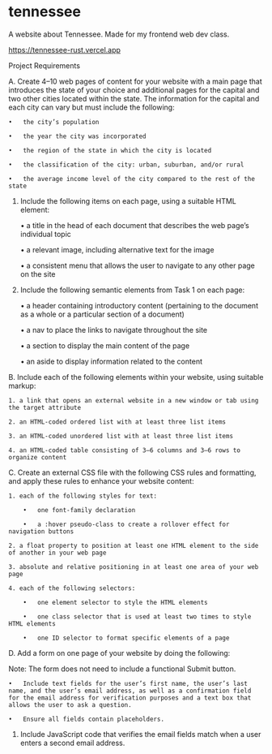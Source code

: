 # tennessee
A website about Tennessee. Made for my frontend web dev class.  

https://tennessee-rust.vercel.app  

Project Requirements

A. Create 4–10 web pages of content for your website with a main page that introduces the state of your choice and additional pages for the capital and two other cities located within the state. The information for the capital and each city can vary but must include the following:

    •   the city’s population

    •   the year the city was incorporated

    •   the region of the state in which the city is located

    •   the classification of the city: urban, suburban, and/or rural

    •   the average income level of the city compared to the rest of the state

1. Include the following items on each page, using a suitable HTML element:

    •   a title in the head of each document that describes the web page’s individual topic

    •   a relevant image, including alternative text for the image

    •   a consistent menu that allows the user to navigate to any other page on the site

2. Include the following semantic elements from Task 1 on each page:

    •   a header containing introductory content (pertaining to the document as a whole or a particular section of a document)

    •   a nav to place the links to navigate throughout the site

    •   a section to display the main content of the page

    •   an aside to display information related to the content

B. Include each of the following elements within your website, using suitable markup:

    1. a link that opens an external website in a new window or tab using the target attribute

    2. an HTML-coded ordered list with at least three list items

    3. an HTML-coded unordered list with at least three list items

    4. an HTML-coded table consisting of 3–6 columns and 3–6 rows to organize content

C. Create an external CSS file with the following CSS rules and formatting, and apply these rules to enhance your website content:

    1. each of the following styles for text:

        •   one font-family declaration

        •   a :hover pseudo-class to create a rollover effect for navigation buttons

    2. a float property to position at least one HTML element to the side of another in your web page

    3. absolute and relative positioning in at least one area of your web page

    4. each of the following selectors:

        •   one element selector to style the HTML elements

        •   one class selector that is used at least two times to style HTML elements

        •   one ID selector to format specific elements of a page

D. Add a form on one page of your website by doing the following:

Note: The form does not need to include a functional Submit button.

    •   Include text fields for the user’s first name, the user’s last name, and the user’s email address, as well as a confirmation field for the email address for verification purposes and a text box that allows the user to ask a question.

    •   Ensure all fields contain placeholders.

1. Include JavaScript code that verifies the email fields match when a user enters a second email address.
